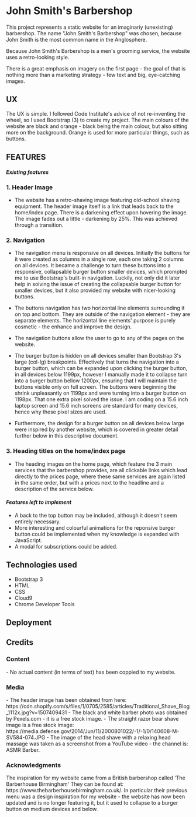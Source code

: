 <h1>John Smith's Barbershop</h1>

This project represents a static website for an imaginariy (unexisting) barbershop.
The name "John Smith's Barbershop" was chosen, because John Smith is the most common name in the Anglosphere.

Because John Smith's Barbershop is a men's grooming service, the website uses a retro-looking style.

There is a great emphasis on imagery on the first page - the goal of that is nothing more than a marketing strategy - few text and big, eye-catching images.

<h2>UX</h2>

The UX is simple. I followed Code Institute's advice of not re-inventing the wheel, so I used Bootstrap (3) to create my project. 
The main colours of the website are black and orange - black being the main colour, but also sitting more on the background. Orange is used for more
particular things, such as buttons.

<h2>FEATURES</h2>

<h4><i>Existing features</i></h4>

<h3>1. Header Image</h3>

- The website has a retro-shaving image featuring old-school shaving equipment. The header image itself is a link that leads back to the home/index page.
There is a darkening effect upon hovering the image. The image fades out a little - darkening by 25%. This was achieved through a transition.

<h3>2. Navigation</h3>

- The navigation menu is responsive on all devices. Initially the buttons for it were created as columns in a single row, each one taking 2 columns on all devices.
It became a challenge to turn these buttons into a responsive, collapsable burger button smaller devices, which prompted me to use Bootstrap's built-in navigation.
Luckily, not only did it later help in solving the issue of creating the collapsable burger button for smaller devices, but it also provided my website with nicer-looking
buttons.

- The buttons navigation has two horizontal line elements surrounding it on top and bottom. They are outside of the navigation element - 
they are separate elements. The horizontal line elements' purpose is purely cosmetic - the enhance and improve the design.

- The navigation buttons allow the user to go to any of the pages on the website.

- The burger button is hidden on all devices smaller than Bootstrap 3's large (col-lg) breakpoints. Effectively that turns the navigation
into a burger button, which can be expanded upon clicking the burger button, in all devices below 1199px, however I manually made it to collapse
turn into a burger button bellow 1200px, ensuring that I will maintain the buttons visible only on full screen.
The buttons were beginning the shrink unpleasantly on 1199px and were turning into a burger button on 1198px. That one extra pixel solved
the issue. I am coding on a 15.6 inch laptop screen and 15.6 inch screens are standard for many devices, hence why these pixel sizes are used.

- Furthermore, the design for a burger button on all devices below large were inspired by another website, which is covered in greater detail
further below in this descriptive document.

<h3>3. Heading titles on the home/index page</h3>

- The heading images on the home page, which feature the 3 main services that the barbershop provides, are all clickable links which lead
directly to the prices page, where these same services are again listed in the same order, but with a prices next to the headline and a
description of the service below.

<h4><i>Features left to implement</i></h4>

- A back to the top button may be included, although it doesn't seem entirely necessary.
- More interesting and colourful animations for the reponsive burger button could be implemented when my knowledge is expanded with JavaScript. 
- A modal for subscriptions could be added.

<h2>Technologies used</h2>

- Bootstrap 3
- HTML
- CSS
- Cloud9
- Chrome Developer Tools

<h2>Deployment</h2>



<h2>Credits</h2>

<h3>Content</h3>
- No actual content (in terms of text) has been coppied to my website.

<h3>Media</h3>
- The header image has been obtained from here: https://cdn.shopify.com/s/files/1/0705/2585/articles/Traditional_Shave_Blog_1112x.jpg?v=1507409431
- The black and white barber photo was obtained by Pexels.com - it is a free stock image.
- The straight razor bear shave image is a free stock image: https://media.defense.gov/2014/Jun/11/2000801022/-1/-1/0/140608-M-SV584-074.JPG
- The image of the head shave with a relaxing head massage was taken as a screenshot from a YouTube video - the channel is: ASMR Barber.

<h3>Acknowledgments</h3>
The inspiration for my website came from a British barbershop called 'The Barberhouse Birmingham' They can be found at: https://www.thebarberhousebirmingham.co.uk/.
In particular their previous menu was a design inspiration for my website - the website has now been updated and is no longer featuring it, but it used to collapse to a burger button on medium devices and below.

